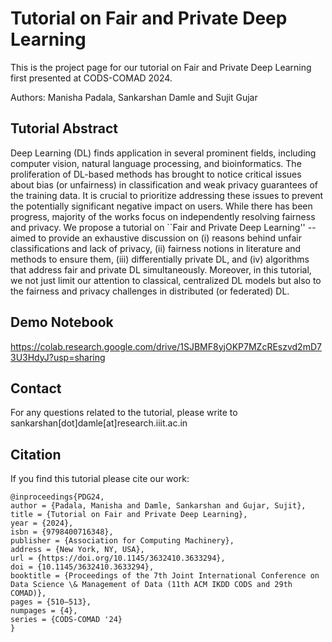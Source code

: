 # Tutorial on Fair and Private Deep Learning

This is the project page for our tutorial on Fair and Private Deep Learning first presented at CODS-COMAD 2024.

Authors: Manisha Padala, Sankarshan Damle and Sujit Gujar

## Tutorial Abstract
Deep Learning (DL) finds application in several prominent fields, including computer vision, natural language processing, and bioinformatics. The proliferation of DL-based methods has brought to notice critical issues about bias (or unfairness) in classification and weak privacy guarantees of the training data. It is crucial to prioritize addressing these issues to prevent the potentially significant negative impact on users. While there has been progress, majority of the works focus on independently resolving fairness and privacy. We propose a tutorial on ``Fair and Private Deep Learning'' -- aimed to provide an exhaustive discussion on
(i) reasons behind unfair classifications and lack of privacy,
(ii) fairness notions in literature and methods to ensure them,
(iii) differentially private DL, and
(iv) algorithms that address fair and private DL simultaneously.
Moreover, in this tutorial, we not just limit our attention to classical, centralized DL models but also to the fairness and privacy challenges in distributed (or federated) DL.

## Demo Notebook

https://colab.research.google.com/drive/1SJBMF8yjOKP7MZcREszvd2mD73U3HdyJ?usp=sharing

## Contact

For any questions related to the tutorial, please write to sankarshan[dot]damle[at]research.iiit.ac.in

## Citation 
If you find this tutorial please cite our work:

```
@inproceedings{PDG24,
author = {Padala, Manisha and Damle, Sankarshan and Gujar, Sujit},
title = {Tutorial on Fair and Private Deep Learning},
year = {2024},
isbn = {9798400716348},
publisher = {Association for Computing Machinery},
address = {New York, NY, USA},
url = {https://doi.org/10.1145/3632410.3633294},
doi = {10.1145/3632410.3633294},
booktitle = {Proceedings of the 7th Joint International Conference on Data Science \& Management of Data (11th ACM IKDD CODS and 29th COMAD)},
pages = {510–513},
numpages = {4},
series = {CODS-COMAD '24}
}
```


